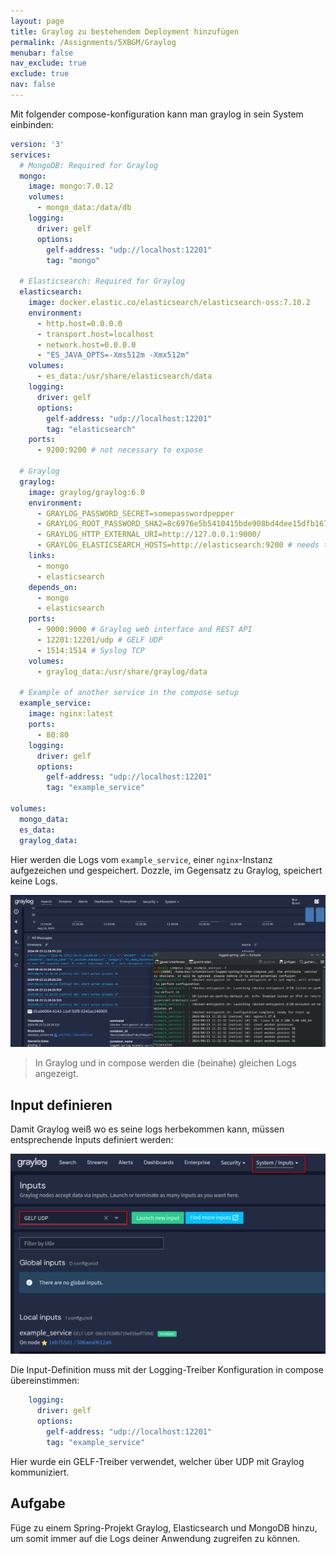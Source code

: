 ```yaml
---
layout: page
title: Graylog zu bestehendem Deployment hinzufügen
permalink: /Assignments/5XBGM/Graylog
menubar: false
nav_exclude: true
exclude: true
nav: false
---
```


Mit folgender compose-konfiguration kann man graylog in sein System einbinden:

```yml
version: '3'
services:
  # MongoDB: Required for Graylog
  mongo:
    image: mongo:7.0.12
    volumes:
      - mongo_data:/data/db
    logging:
      driver: gelf
      options:
        gelf-address: "udp://localhost:12201"
        tag: "mongo"

  # Elasticsearch: Required for Graylog
  elasticsearch:
    image: docker.elastic.co/elasticsearch/elasticsearch-oss:7.10.2
    environment:
      - http.host=0.0.0.0
      - transport.host=localhost
      - network.host=0.0.0.0
      - "ES_JAVA_OPTS=-Xms512m -Xmx512m"
    volumes:
      - es_data:/usr/share/elasticsearch/data
    logging:
      driver: gelf
      options:
        gelf-address: "udp://localhost:12201"
        tag: "elasticsearch"
    ports:
      - 9200:9200 # not necessary to expose

  # Graylog
  graylog:
    image: graylog/graylog:6.0
    environment:
      - GRAYLOG_PASSWORD_SECRET=somepasswordpepper
      - GRAYLOG_ROOT_PASSWORD_SHA2=8c6976e5b5410415bde908bd4dee15dfb167a9c873fc4bb8a81f6f2ab448a918 # admin when unhashed
      - GRAYLOG_HTTP_EXTERNAL_URI=http://127.0.0.1:9000/
      - GRAYLOG_ELASTICSEARCH_HOSTS=http://elasticsearch:9200 # needs to match elastichsearch hostname
    links:
      - mongo
      - elasticsearch
    depends_on:
      - mongo
      - elasticsearch
    ports:
      - 9000:9000 # Graylog web interface and REST API
      - 12201:12201/udp # GELF UDP
      - 1514:1514 # Syslog TCP
    volumes:
      - graylog_data:/usr/share/graylog/data

  # Example of another service in the compose setup
  example_service:
    image: nginx:latest
    ports:
      - 80:80
    logging:
      driver: gelf
      options:
        gelf-address: "udp://localhost:12201"
        tag: "example_service"

volumes:
  mongo_data:
  es_data:
  graylog_data:
```

Hier werden die Logs vom `example_service`, einer `nginx`-Instanz aufgezeichen und gespeichert. Dozzle, im Gegensatz zu Graylog, speichert keine Logs. 

![graylog and compose](graylog.png)
> In Graylog und in compose werden die (beinahe) gleichen Logs angezeigt.

## Input definieren

Damit Graylog weiß wo es seine logs herbekommen kann, müssen entsprechende Inputs definiert werden:

![Graylog input definition](inputs.png)

Die Input-Definition muss mit der Logging-Treiber Konfiguration in compose übereinstimmen:

```yml
    logging:
      driver: gelf
      options:
        gelf-address: "udp://localhost:12201"
        tag: "example_service"
```

Hier wurde ein GELF-Treiber verwendet, welcher über UDP mit Graylog kommuniziert.


## Aufgabe

Füge zu einem Spring-Projekt Graylog, Elasticsearch und MongoDB hinzu, um somit immer auf die Logs deiner Anwendung zugreifen zu können. 
